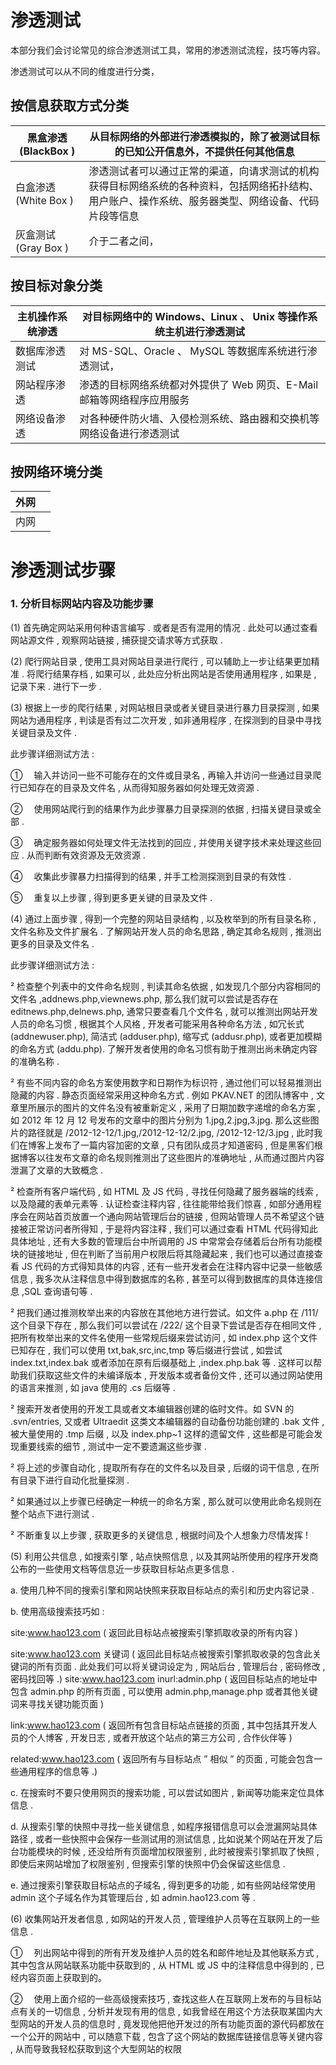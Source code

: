 # 渗透测试

本部分我们会讨论常见的综合渗透测试工具，常用的渗透测试流程，技巧等内容。

渗透测试可以从不同的维度进行分类，

## 按信息获取方式分类

| 黑盒渗透(BlackBox )  | 从目标网络的外部进行渗透模拟的，除了被测试目标的已知公开信息外，不提供任何其他信息                                                                   |
| -------------------- | ---------------------------------------------------------------------------------------------------------------------------------------------------- |
| 白盒渗透(White Box ) | 渗透测试者可以通过正常的渠道，向请求测试的机构获得目标网络系统的各种资料，包括网络拓扑结构、用户账户、操作系统、服务器类型、网络设备、代码片段等信息 |
| 灰盒测试(Gray Box )  | 介于二者之间，                                                                                                                                       |

## 按目标对象分类

| 主机操作系统渗透 | 对目标网络中的 Windows、Linux 、 Unix 等操作系统主机进行渗透测试       |
| ---------------- | ---------------------------------------------------------------------- |
| 数据库渗透测试   | 对 MS-SQL、Oracle 、 MySQL 等数据库系统进行渗透测试，                  |
| 网站程序渗透     | 渗透的目标网络系统都对外提供了 Web 网页、E-Mail 邮箱等网络程序应用服务 |
| 网络设备渗透     | 对各种硬件防火墙、入侵检测系统、路由器和交换机等网络设备进行渗透测试   |

## 按网络环境分类

| 外网 |     |
| ---- | --- |
| 内网 |     |

# 渗透测试步骤

### 1. 分析目标网站内容及功能步骤

(1) 首先确定网站采用何种语言编写 . 或者是否有混用的情况 . 此处可以通过查看网站源文件 , 观察网站链接 , 捕获提交请求等方式获取 .

(2) 爬行网站目录 , 使用工具对网站目录进行爬行 , 可以辅助上一步让结果更加精准 . 将爬行结果存档 , 如果可以 , 此处应分析出网站是否使用通用程序 , 如果是 , 记录下来 . 进行下一步 .

(3) 根据上一步的爬行结果 , 对网站根目录或者关键目录进行暴力目录探测 , 如果网站为通用程序 , 判读是否有过二次开发 , 如非通用程序 , 在探测到的目录中寻找关键目录及文件 .

此步骤详细测试方法 :

① 　输入并访问一些不可能存在的文件或目录名 , 再输入并访问一些通过目录爬行已知存在的目录及文件名 , 从而得知服务器如何处理无效资源 .

② 　使用网站爬行到的结果作为此步骤暴力目录探测的依据 , 扫描关键目录或全部 .

③ 　确定服务器如何处理文件无法找到的回应 , 并使用关键字技术来处理这些回应 . 从而判断有效资源及无效资源 .

④ 　收集此步骤暴力扫描得到的结果 , 并手工检测探测到目录的有效性 .

⑤ 　重复以上步骤 , 得到更多更关键的目录及文件 .

(4) 通过上面步骤 , 得到一个完整的网站目录结构 , 以及枚举到的所有目录名称 , 文件名称及文件扩展名 . 了解网站开发人员的命名思路 , 确定其命名规则 , 推测出更多的目录及文件名 .

此步骤详细测试方法 :

² 检查整个列表中的文件命名规则 , 判读其命名依据 , 如发现几个部分内容相同的文件名 ,addnews.php,viewnews.php, 那么我们就可以尝试是否存在 editnews.php,delnews.php, 通常只要查看几个文件名 , 就可以推测出网站开发人员的命名习惯 , 根据其个人风格 , 开发者可能采用各种命名方法 , 如冗长式 (addnewuser.php), 简洁式 (adduser.php), 缩写式 (addusr.php), 或者更加模糊的命名方式 (addu.php). 了解开发者使用的命名习惯有助于推测出尚未确定内容的准确名称 .

² 有些不同内容的命名方案使用数字和日期作为标识符 , 通过他们可以轻易推测出隐藏的内容 . 静态页面经常采用这种命名方式 . 例如 PKAV.NET 的团队博客中 , 文章里所展示的图片的文件名没有被重新定义 , 采用了日期加数字递增的命名方案 , 如 2012 年 12 月 12 号发布的文章中的图片分别为 1.jpg,2.jpg,3.jpg. 那么这些图片的路径就是 /2012-12-12/1.jpg,/2012-12-12/2.jpg, /2012-12-12/3.jpg , 此时我们在博客上发布了一篇内容加密的文章 , 只有团队成员才知道密码 , 但是黑客们根据博客以往发布文章的命名规则推测出了这些图片的准确地址 , 从而通过图片内容泄漏了文章的大致概念 .

² 检查所有客户端代码 , 如 HTML 及 JS 代码 , 寻找任何隐藏了服务器端的线索 , 以及隐藏的表单元素等 . 认证检查注释内容 , 往往能带给我们惊喜 , 如部分通用程序会在网站首页放置一个通向网站管理后台的链接 , 但网站管理人员不希望这个链接被正常访问者所得知 , 于是将内容注释 , 我们可以通过查看 HTML 代码得知此具体地址 , 还有大多数的管理后台中所调用的 JS 中常常会存储着后台所有功能模块的链接地址 , 但在判断了当前用户权限后将其隐藏起来 , 我们也可以通过直接查看 JS 代码的方式得知具体的内容 , 还有一些开发者会在注释内容中记录一些敏感信息 , 我多次从注释信息中得到数据库的名称 , 甚至可以得到数据库的具体连接信息 ,SQL 查询语句等 .

² 把我们通过推测枚举出来的内容放在其他地方进行尝试。如文件 a.php 在 /111/ 这个目录下存在 , 那么我们可以尝试在 /222/ 这个目录下尝试是否存在相同文件 , 把所有枚举出来的文件名使用一些常规后缀来尝试访问 , 如 index.php 这个文件已知存在 , 我们可以使用 txt,bak,src,inc,tmp 等后缀进行尝试 , 如尝试 index.txt,index.bak 或者添加在原有后缀基础上 ,index.php.bak 等 . 这样可以帮助我们获取这些文件的未编译版本 , 开发版本或者备份文件 , 还可以通过网站使用的语言来推测 , 如 java 使用的 .cs 后缀等 .

² 搜索开发者使用的开发工具或者文本编辑器创建的临时文件。如 SVN 的 .svn/entries, 又或者 Ultraedit 这类文本编辑器的自动备份功能创建的 .bak 文件 , 被大量使用的 .tmp 后缀 , 以及 index.php~1 这样的遗留文件 , 这些都是可能会发现重要线索的细节 , 测试中一定不要遗漏这些步骤 .

² 将上述的步骤自动化 , 提取所有存在的文件名以及目录 , 后缀的词干信息 , 在所有目录下进行自动化批量探测 .

² 如果通过以上步骤已经确定一种统一的命名方案 , 那么就可以使用此命名规则在整个站点下进行测试 .

² 不断重复以上步骤 , 获取更多的关键信息 , 根据时间及个人想象力尽情发挥 !

(5) 利用公共信息 , 如搜索引擎 , 站点快照信息 , 以及其网站所使用的程序开发商公布的一些使用文档等信息近一步获取目标站点更多信息 .

a. 使用几种不同的搜索引擎和网站快照来获取目标站点的索引和历史内容记录 .

b. 使用高级搜索技巧如 :

site:www.hao123.com ( 返回此目标站点被搜索引擎抓取收录的所有内容 )

site:www.hao123.com 关键词 ( 返回此目标站点被搜索引擎抓取收录的包含此关键词的所有页面 . 此处我们可以将关键词设定为 , 网站后台 , 管理后台 , 密码修改 , 密码找回等 .) site:www.hao123.com inurl:admin.php ( 返回目标站点的地址中包含 admin.php 的所有页面 , 可以使用 admin.php,manage.php 或者其他关键词来寻找关键功能页面 )

link:www.hao123.com ( 返回所有包含目标站点链接的页面 , 其中包括其开发人员的个人博客 , 开发日志 , 或者开放这个站点的第三方公司 , 合作伙伴等 )

related:www.hao123.com ( 返回所有与目标站点 ” 相似 ” 的页面 , 可能会包含一些通用程序的信息等 .)

c. 在搜索时不要只使用网页的搜索功能 , 可以尝试如图片 , 新闻等功能来定位具体信息 .

d. 从搜索引擎的快照中寻找一些关键信息 , 如程序报错信息可以会泄漏网站具体路径 , 或者一些快照中会保存一些测试用的测试信息 , 比如说某个网站在开发了后台功能模块的时候 , 还没给所有页面增加权限鉴别 , 此时被搜索引擎抓取了快照 , 即使后来网站增加了权限鉴别 , 但搜索引擎的快照中仍会保留这些信息 .

e. 通过搜索引擎获取目标站点的子域名 , 得到更多的功能 , 如有些网站经常使用 admin 这个子域名作为其管理后台 , 如 admin.hao123.com 等 .

(6) 收集网站开发者信息 , 如网站的开发人员 , 管理维护人员等在互联网上的一些信息 .

① 　列出网站中得到的所有开发及维护人员的姓名和邮件地址及其他联系方式 , 其中包含从网站联系功能中获取到的 , 从 HTML 或 JS 中的注释信息中得到的 , 已经内容页面上获取到的。

② 　使用上面介绍的一些高级搜索技巧 , 查找这些人在互联网上发布的与目标站点有关的一切信息 , 分析并发现有用的信息 , 如我曾经在用这个方法获取某国内大型网站的开发人员的信息时 , 竟发现他把他开发过的所有功能页面的源代码都放在一个公开的网站中 , 可以随意下载 , 包含了这个网站的数据库链接信息等关键内容 , 从而导致我轻松获取到这个大型网站的权限
